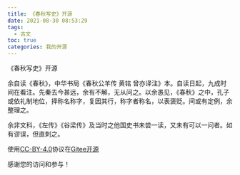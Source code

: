 ```yaml
---
title: 《春秋写史》开源
date: 2021-08-30 08:53:29
tags: 
  - 古文
toc: true
categories: 我的开源
---
```

《春秋写史》开源
<!--more-->
余自读《春秋》，中华书局《春秋公羊传 黄铭 曾亦译注》本。自读日起，九成时间在看注。先秦去今甚远，余有不解，无从问之。以余愚见，《春秋》之中，孔子或依礼制地位，择称名称字，复因其行，称字者称名，以表褒贬。间或有定例，余整理之。

余非文科，《左传》《谷梁传》及当时之他国史书未尝一读，又未有可以一问者。如有谬误，但直刺之。


使用[CC-BY-4.0](https://creativecommons.org/licenses/by-sa/4.0/)协议在[Gitee开源](https://gitee.com/ruxia-tjy/chunqiu-write-history)

感谢您的访问和参与！
